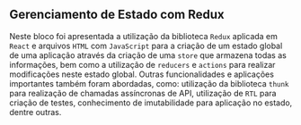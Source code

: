 ## Gerenciamento de Estado com Redux

Neste bloco foi apresentada a utilização da biblioteca `Redux` aplicada em `React` e arquivos `HTML` com `JavaScript` para a criação de um estado global de uma aplicação através da criação de uma `store` que armazena todas as informações, bem como a utilização de `reducers` e `actions` para realizar modificações neste estado global. Outras funcionalidades e aplicações importantes também foram abordadas, como: utilização da biblioteca `thunk` para realização de chamadas assíncronas de API, utilização de `RTL` para criação de testes, conhecimento de imutabilidade para aplicação no estado, dentre outras.

